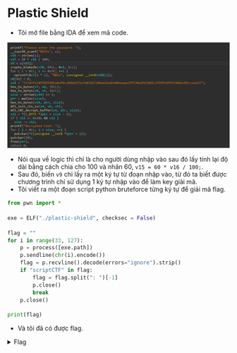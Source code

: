# Plastic Shield

- Tôi mở file bằng IDA để xem mã code.

![img1](./images/img1.png)
- Nói qua về logic thì chỉ là cho người dùng nhập vào sau đó lấy tính lại độ dài bằng cách chia cho 100 và nhân 60, `v15 = 60 * v16 / 100;`.
- Sau đó, biến `v9` chỉ lấy ra một ký tự từ đoạn nhập vào, từ đó ta biết được chương trình chỉ sử dụng 1 ký tự nhập vào để làm key giải mã.
- Tôi viết ra một đoạn script python bruteforce từng ký tự để giải mã flag.

``` python
from pwn import *

exe = ELF("./plastic-shield", checksec = False)

flag = ""
for i in range(33, 127):
    p = process([exe.path])
    p.sendline(chr(i).encode())
    flag = p.recvline().decode(errors="ignore").strip()
    if "scriptCTF" in flag:
        flag = flag.split(": ")[-1]
        p.close()
        break
    p.close()

print(flag)
```
- Và tôi đã có được flag.

<details>
<summary style="cursor: pointer">Flag</summary>

```
scriptCTF{20_cau541i71e5_d3f3n5es_d0wn}
```
</details>